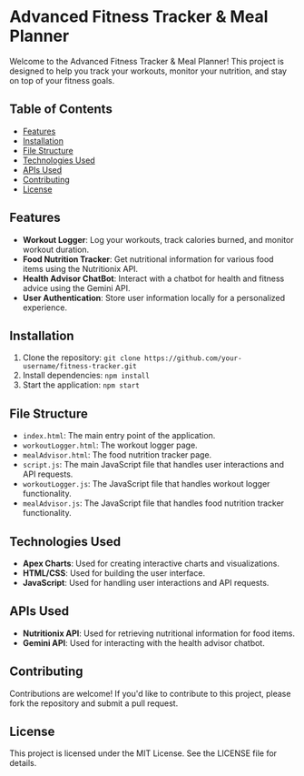 # Advanced Fitness Tracker & Meal Planner

Welcome to the Advanced Fitness Tracker & Meal Planner! This project is designed to help you track your workouts, monitor your nutrition, and stay on top of your fitness goals.

## Table of Contents

- [Features](#features)
- [Installation](#installation)
- [File Structure](#file-structure)
- [Technologies Used](#technologies-used)
- [APIs Used](#apis-used)
- [Contributing](#contributing)
- [License](#license)

## Features

- **Workout Logger**: Log your workouts, track calories burned, and monitor workout duration.
- **Food Nutrition Tracker**: Get nutritional information for various food items using the Nutritionix API.
- **Health Advisor ChatBot**: Interact with a chatbot for health and fitness advice using the Gemini API.
- **User Authentication**: Store user information locally for a personalized experience.

## Installation

1. Clone the repository: `git clone https://github.com/your-username/fitness-tracker.git`
2. Install dependencies: `npm install`
3. Start the application: `npm start`

## File Structure

* `index.html`: The main entry point of the application.
* `workoutLogger.html`: The workout logger page.
* `mealAdvisor.html`: The food nutrition tracker page.
* `script.js`: The main JavaScript file that handles user interactions and API requests.
* `workoutLogger.js`: The JavaScript file that handles workout logger functionality.
* `mealAdvisor.js`: The JavaScript file that handles food nutrition tracker functionality.

## Technologies Used

* **Apex Charts**: Used for creating interactive charts and visualizations.
* **HTML/CSS**: Used for building the user interface.
* **JavaScript**: Used for handling user interactions and API requests.

## APIs Used

* **Nutritionix API**: Used for retrieving nutritional information for food items.
* **Gemini API**: Used for interacting with the health advisor chatbot.

## Contributing

Contributions are welcome! If you'd like to contribute to this project, please fork the repository and submit a pull request.

## License

This project is licensed under the MIT License. See the LICENSE file for details.